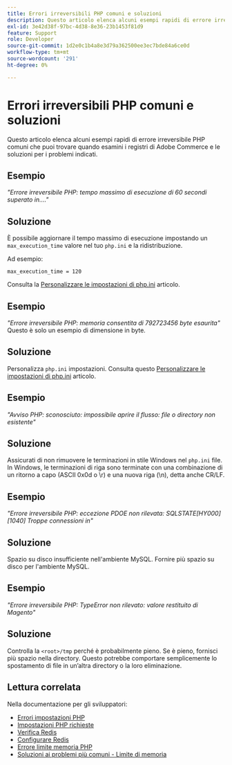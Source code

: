 ```yaml
---
title: Errori irreversibili PHP comuni e soluzioni
description: Questo articolo elenca alcuni esempi rapidi di errore irreversibile PHP comuni che puoi trovare quando esamini i registri di Adobe Commerce e le soluzioni per i problemi indicati.
exl-id: 3e42d38f-97bc-4d38-8e36-23b1453f81d9
feature: Support
role: Developer
source-git-commit: 1d2e0c1b4a8e3d79a362500ee3ec7bde84a6ce0d
workflow-type: tm+mt
source-wordcount: '291'
ht-degree: 0%

---
```


# Errori irreversibili PHP comuni e soluzioni

Questo articolo elenca alcuni esempi rapidi di errore irreversibile PHP comuni che puoi trovare quando esamini i registri di Adobe Commerce e le soluzioni per i problemi indicati.

## Esempio

*&quot;Errore irreversibile PHP: tempo massimo di esecuzione di 60 secondi superato in....&quot;*

## Soluzione

È possibile aggiornare il tempo massimo di esecuzione impostando un `max_execution_time` valore nel tuo `php.ini` e la ridistribuzione.

Ad esempio:

`max_execution_time = 120`

Consulta la [Personalizzare le impostazioni di php.ini](https://devdocs.magento.com/cloud/project/magento-app-php-ini.html) articolo.

## Esempio

*&quot;Errore irreversibile PHP: memoria consentita di 792723456 byte esaurita&quot;* Questo è solo un esempio di dimensione in byte.

## Soluzione

Personalizza `php.ini` impostazioni. Consulta questo [Personalizzare le impostazioni di php.ini](https://devdocs.magento.com/cloud/project/magento-app-php-ini.html) articolo.

## Esempio

*&quot;Avviso PHP: sconosciuto: impossibile aprire il flusso: file o directory non esistente&quot;*

## Soluzione

Assicurati di non rimuovere le terminazioni in stile Windows nel `php.ini` file. In Windows, le terminazioni di riga sono terminate con una combinazione di un ritorno a capo (ASCII 0x0d o \r) e una nuova riga (\n), detta anche CR/LF.

## Esempio

*&quot;Errore irreversibile PHP: eccezione PDOE non rilevata: SQLSTATE\[HY000\] \[1040\] Troppe connessioni in&quot;*

## Soluzione

Spazio su disco insufficiente nell&#39;ambiente MySQL. Fornire più spazio su disco per l&#39;ambiente MySQL.

## Esempio

*&quot;Errore irreversibile PHP: TypeError non rilevato: valore restituito di Magento&quot;*

## Soluzione

Controlla la `<root>/tmp` perché è probabilmente pieno. Se è pieno, fornisci più spazio nella directory. Questo potrebbe comportare semplicemente lo spostamento di file in un’altra directory o la loro eliminazione.

## Lettura correlata

Nella documentazione per gli sviluppatori:

* [Errori impostazioni PHP](https://devdocs.magento.com/guides/v2.3/install-gde/trouble/php/tshoot_php-set.html)
* [Impostazioni PHP richieste](https://devdocs.magento.com/guides/v2.3/install-gde/prereq/php-settings.html)
* [Verifica Redis](https://devdocs.magento.com/guides/v2.3/config-guide/redis/redis-session.html#redis-verify)
* [Configurare Redis](https://devdocs.magento.com/guides/v2.3/config-guide/redis/config-redis.html)
* [Errore limite memoria PHP](https://devdocs.magento.com/guides/v2.3/install-gde/trouble/php/tshoot_php-set.html#trouble-php-memory)
* [Soluzioni ai problemi più comuni - Limite di memoria](https://devdocs.magento.com/guides/v2.3/test/unit/unit_test_execution_cli.html#solutions-to-common-problems)
